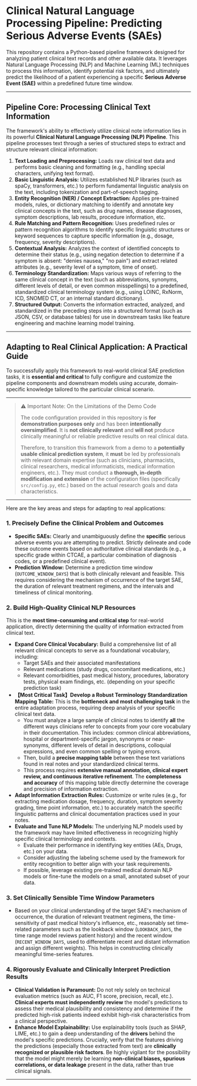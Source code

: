 ﻿# Clinical Natural Language Processing Pipeline: Predicting Serious Adverse Events (SAEs)

This repository contains a Python-based pipeline framework designed for analyzing patient clinical text records and other available data. It leverages Natural Language Processing (NLP) and Machine Learning (ML) techniques to process this information, identify potential risk factors, and ultimately predict the likelihood of a patient experiencing a specific **Serious Adverse Event (SAE)** within a predefined future time window.

---

## Pipeline Core: Processing Clinical Text Information

The framework's ability to effectively utilize clinical note information lies in its powerful **Clinical Natural Language Processing (NLP) Pipeline**. This pipeline processes text through a series of structured steps to extract and structure relevant clinical information:

1. **Text Loading and Preprocessing:** Loads raw clinical text data and performs basic cleaning and formatting (e.g., handling special characters, unifying text format).
2. **Basic Linguistic Analysis:** Utilizes established NLP libraries (such as spaCy, transformers, etc.) to perform fundamental linguistic analysis on the text, including tokenization and part-of-speech tagging.
3. **Entity Recognition (NER) / Concept Extraction:** Applies pre-trained models, rules, or dictionary matching to identify and annotate key clinical concepts in the text, such as drug names, disease diagnoses, symptom descriptions, lab results, procedure information, etc.
4. **Rule Matching and Pattern Recognition:** Uses predefined rules or pattern recognition algorithms to identify specific linguistic structures or keyword sequences to capture specific information (e.g., dosage, frequency, severity descriptions).
5. **Contextual Analysis:** Analyzes the context of identified concepts to determine their status (e.g., using negation detection to determine if a symptom is absent: "denies nausea," "no pain") and extract related attributes (e.g., severity level of a symptom, time of onset).
6. **Terminology Standardization:** Maps various ways of referring to the same clinical concept in the text (such as abbreviations, synonyms, different levels of detail, or even common misspellings) to a predefined, standardized clinical terminology system (e.g., using LOINC, RxNorm, ICD, SNOMED CT, or an internal standard dictionary).
7. **Structured Output:** Converts the information extracted, analyzed, and standardized in the preceding steps into a structured format (such as JSON, CSV, or database tables) for use in downstream tasks like feature engineering and machine learning model training.

---

## Adapting to Real Clinical Application: A Practical Guide

To successfully apply this framework to real-world clinical SAE prediction tasks, it is **essential and critical** to fully configure and customize the pipeline components and downstream models using accurate, domain-specific knowledge tailored to the particular clinical scenario.

---

> ⚠️ Important Note: On the Limitations of the Demo Code
> 
> 
> The code configuration provided in this repository is **for demonstration purposes only** and has been **intentionally oversimplified**. It is **not clinically relevant** and **will not** produce clinically meaningful or reliable predictive results on real clinical data.
> 
> Therefore, to transition this framework from a demo to a **potentially usable clinical prediction system**, it **must** be led by professionals with relevant domain expertise (such as clinicians, pharmacists, clinical researchers, medical informaticists, medical information engineers, etc.). They must conduct a **thorough, in-depth modification and extension** of the configuration files (specifically `src/config.py`, etc.) based on the actual research goals and data characteristics.
> 

---

Here are the key areas and steps for adapting to real applications:

### 1. Precisely Define the Clinical Problem and Outcomes

- **Specific SAEs:** Clearly and unambiguously define the **specific** serious adverse events you are attempting to predict. Strictly delineate and code these outcome events based on authoritative clinical standards (e.g., a specific grade within CTCAE, a particular combination of diagnosis codes, or a predefined clinical event).
- **Prediction Window:** Determine a prediction time window (`OUTCOME_WINDOW_DAYS`) that is both clinically relevant and feasible. This requires considering the mechanism of occurrence of the target SAE, the duration of relevant treatment regimens, and the intervals and timeliness of clinical monitoring.

### 2. Build High-Quality Clinical NLP Resources

This is the **most time-consuming and critical step** for real-world application, directly determining the quality of information extracted from clinical text.

- **Expand Core Clinical Vocabulary:** Build a comprehensive list of all relevant clinical concepts to serve as a foundational vocabulary, including:
    - Target SAEs and their associated manifestations
    - Relevant medications (study drugs, concomitant medications, etc.)
    - Relevant comorbidities, past medical history, procedures, laboratory tests, physical exam findings, etc. (depending on your specific prediction task)
- **【Most Critical Task】Develop a Robust Terminology Standardization Mapping Table:** This is the **bottleneck and most challenging task** in the entire adaptation process, requiring deep analysis of your specific clinical text data.
    - You must analyze a large sample of clinical notes to identify **all** the different ways clinicians refer to concepts from your core vocabulary in their documentation. This includes: common clinical abbreviations, hospital or department-specific jargon, synonyms or near-synonyms, different levels of detail in descriptions, colloquial expressions, and even common spelling or typing errors.
    - Then, build a **precise mapping table** between these text variations found in real notes and your standardized clinical terms.
    - This process requires **extensive manual annotation, clinical expert review, and continuous iterative refinement**. The **completeness and accuracy** of this mapping table directly determine the coverage and precision of information extraction.
- **Adapt Information Extraction Rules:** Customize or write rules (e.g., for extracting medication dosage, frequency, duration, symptom severity grading, time point information, etc.) to accurately match the specific linguistic patterns and clinical documentation practices used in your notes.
- **Evaluate and Tune NLP Models:** The underlying NLP models used by the framework may have limited effectiveness in recognizing highly specific clinical terminology and contexts.
    - Evaluate their performance in identifying key entities (AEs, Drugs, etc.) on your data.
    - Consider adjusting the labeling scheme used by the framework for entity recognition to better align with your task requirements.
    - If possible, leverage existing pre-trained medical domain NLP models or fine-tune the models on a small, annotated subset of your data.

### 3. Set Clinically Sensible Time Window Parameters

- Based on your clinical understanding of the target SAE's mechanism of occurrence, the duration of relevant treatment regimens, the time-sensitivity of past medical history's influence, etc., reasonably set time-related parameters such as the lookback window (`LOOKBACK_DAYS`, the time range model reviews patient history) and the recent window (`RECENT_WINDOW_DAYS`, used to differentiate recent and distant information and assign different weights). This helps in constructing clinically meaningful time-series features.

### 4. Rigorously Evaluate and Clinically Interpret Prediction Results

- **Clinical Validation is Paramount:** Do not rely solely on technical evaluation metrics (such as AUC, F1 score, precision, recall, etc.). **Clinical experts must independently review** the model's predictions to assess their medical plausibility and consistency and determine if the predicted high-risk patients indeed exhibit high-risk characteristics from a clinical perspective.
- **Enhance Model Explainability:** Use explainability tools (such as SHAP, LIME, etc.) to gain a deep understanding of the **drivers** behind the model's specific predictions. Crucially, verify that the features driving the predictions (especially those extracted from text) are **clinically recognized or plausible risk factors**. Be highly vigilant for the possibility that the model might merely be learning **non-clinical biases, spurious correlations, or data leakage** present in the data, rather than true clinical signals.

---